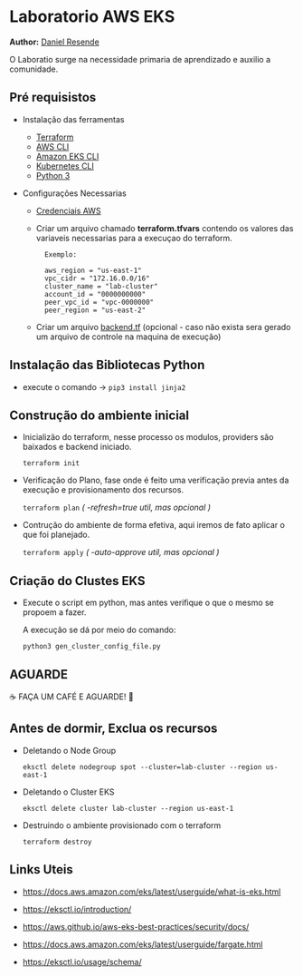 # Laboratorio AWS EKS

**Author:** [Daniel Resende](https://github.com/dresende88)

O Laboratio surge na necessidade primaria de aprendizado e auxilio a comunidade.

## Pré requisistos

- Instalação das ferramentas
    - [Terraform](https://www.terraform.io/downloads.html)
    - [AWS CLI](https://docs.aws.amazon.com/cli/latest/userguide/install-cliv2.html)
    - [Amazon EKS CLI](https://eksctl.io/introduction/#installation)
    - [Kubernetes CLI](https://kubernetes.io/docs/tasks/tools/install-kubectl/)
    - [Python 3](https://www.python.org/downloads/)

- Configurações Necessarias
    - [Credenciais AWS](https://docs.aws.amazon.com/cli/latest/userguide/cli-configure-files.html)
    - Criar um arquivo chamado **terraform.tfvars** contendo os valores das variaveis necessarias para a execuçao do terraform.

            Exemplo: 
            
            aws_region = "us-east-1"
            vpc_cidr = "172.16.0.0/16"
            cluster_name = "lab-cluster"
            account_id = "0000000000"
            peer_vpc_id = "vpc-0000000"
            peer_region = "us-east-2"
            
    - Criar um arquivo [backend.tf](https://www.terraform.io/docs/language/settings/backends/s3.html) (opcional - caso não exista sera gerado um arquivo de controle na maquina de execução)

## Instalação das Bibliotecas Python
- execute o comando   -> `pip3 install jinja2`

## Construção do ambiente inicial

- Inicializão do terraform, nesse processo os modulos, providers são baixados e backend iniciado.

    `terraform init` 
- Verificação do Plano, fase onde é feito uma verificação previa antes da execução e provisionamento dos recursos. 

    `terraform plan` _( -refresh=true util, mas opcional )_
- Contrução do ambiente de forma efetiva, aqui iremos de fato aplicar o que foi planejado.

    `terraform apply` _( -auto-approve util, mas opcional )_

## Criação do Clustes EKS 

- Execute o script em python, mas antes verifique o que o mesmo se propoem a fazer.

    A execução se dá por meio do comando:

    `python3 gen_cluster_config_file.py`


## AGUARDE
:coffee: FAÇA UM CAFÉ E AGUARDE! :smoking:

## Antes de dormir, Exclua os recursos 

- Deletando o Node Group

     `eksctl delete nodegroup spot --cluster=lab-cluster --region us-east-1`
- Deletando o Cluster EKS

    `eksctl delete cluster lab-cluster --region us-east-1`
- Destruindo o ambiente provisionado com o terraform

    `terraform destroy`


## Links Uteis

- https://docs.aws.amazon.com/eks/latest/userguide/what-is-eks.html

- https://eksctl.io/introduction/

- https://aws.github.io/aws-eks-best-practices/security/docs/

- https://docs.aws.amazon.com/eks/latest/userguide/fargate.html

- https://eksctl.io/usage/schema/
